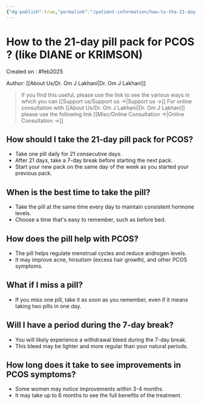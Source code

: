 ```yaml
---
{"dg-publish":true,"permalink":"/patient-information/how-to-the-21-day-pill-pack-for-pcos-like-diane-or-krimson/"}
---
```



<script data-goatcounter="https://endocrinologyindia.goatcounter.com/count" async src="//gc.zgo.at/count.js"></script>




# How to the 21-day pill pack for PCOS ? (like DIANE or KRIMSON)


Created on : #feb2025 

Author: [[About Us/Dr. Om J Lakhani\|Dr. Om J Lakhani]]

> If you find this useful, please use the link to see the various ways in which you can [[Support us/Support us →\|Support us →]]
> For online consultation with [[About Us/Dr. Om J Lakhani\|Dr. Om J Lakhani]] please use the following link [[Misc/Online Consultation →\|Online Consultation →]]

## How should I take the 21-day pill pack for PCOS?

- Take one pill daily for 21 consecutive days.
- After 21 days, take a 7-day break before starting the next pack.
- Start your new pack on the same day of the week as you started your previous pack.

## When is the best time to take the pill?

- Take the pill at the same time every day to maintain consistent hormone levels.
- Choose a time that's easy to remember, such as before bed.

## How does the pill help with PCOS?

- The pill helps regulate menstrual cycles and reduce androgen levels.
- It may improve acne, hirsutism (excess hair growth), and other PCOS symptoms.

## What if I miss a pill?

- If you miss one pill, take it as soon as you remember, even if it means taking two pills in one day.


## Will I have a period during the 7-day break?

- You will likely experience a withdrawal bleed during the 7-day break.
- This bleed may be lighter and more regular than your natural periods.

## How long does it take to see improvements in PCOS symptoms?

- Some women may notice improvements within 3-4 months.
- It may take up to 6 months to see the full benefits of the treatment.




